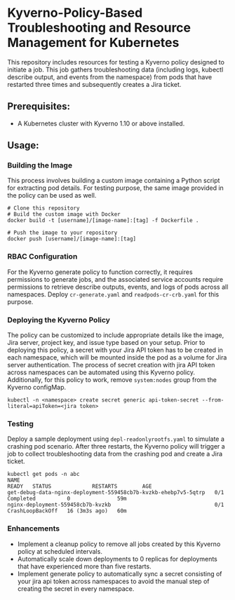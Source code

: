 # Kyverno-Policy-Based Troubleshooting and Resource Management for Kubernetes
This repository includes resources for testing a Kyverno policy designed to initiate a job. This job gathers troubleshooting data (including logs, kubectl describe output, and events from the namespace) from pods that have restarted three times and subsequently creates a Jira ticket.

## Prerequisites:
- A Kubernetes cluster with Kyverno 1.10 or above installed. 

## Usage:

### Building the Image
This process involves building a custom image containing a Python script for extracting pod details. For testing purpose, the same image provided in the policy can be used as well. 

```
# Clone this repository
# Build the custom image with Docker
docker build -t [username]/[image-name]:[tag] -f Dockerfile .

# Push the image to your repository
docker push [username]/[image-name]:[tag]

```
### RBAC Configuration
For the Kyverno generate policy to function correctly, it requires permissions to generate jobs, and the associated service accounts require permissions to retrieve describe outputs, events, and logs of pods across all namespaces. Deploy `cr-generate.yaml` and `readpods-cr-crb.yaml` for this purpose.

### Deploying the Kyverno Policy
The policy can be customized to include appropriate details like the image, Jira server, project key, and issue type based on your setup. Prior to deploying this policy, a secret with your Jira API token has to be created in each namespace, which will be mounted inside the pod as a volume for Jira server authentication. The process of secret creation with jira API token across namespaces can be automated using this Kyverno policy. Additionally, for this policy to work, remove `system:nodes` group from the Kyverno configMap. 

```
kubectl -n <namespace> create secret generic api-token-secret --from-literal=apiToken=<jira token>
```

### Testing
Deploy a sample deployment using `depl-readonlyrootfs.yaml` to simulate a crashing pod scenario. After three restarts, the Kyverno policy will trigger a job to collect troubleshooting data from the crashing pod and create a Jira ticket.

```
kubectl get pods -n abc
NAME                                                              READY   STATUS             RESTARTS        AGE
get-debug-data-nginx-deployment-559458cb7b-kvzkb-ehebp7v5-5qtrp   0/1     Completed          0               59m
nginx-deployment-559458cb7b-kvzkb                                 0/1     CrashLoopBackOff   16 (3m3s ago)   60m
```

### Enhancements
- Implement a cleanup policy to remove all jobs created by this Kyverno policy at scheduled intervals.
- Automatically scale down deployments to 0 replicas for deployments that have experienced more than five restarts.
- Implement generate policy to automatically sync a secret consisting of your jira api token across namespaces to avoid the manual step of creating the secret in every namespace.
